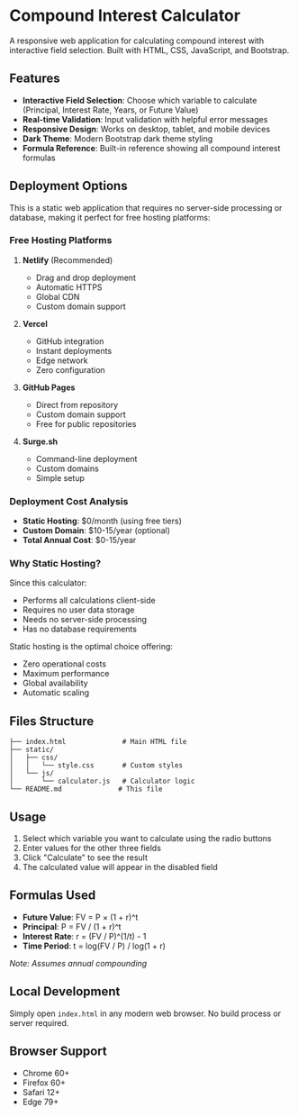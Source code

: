 # Compound Interest Calculator

A responsive web application for calculating compound interest with interactive field selection. Built with HTML, CSS, JavaScript, and Bootstrap.

## Features

- **Interactive Field Selection**: Choose which variable to calculate (Principal, Interest Rate, Years, or Future Value)
- **Real-time Validation**: Input validation with helpful error messages
- **Responsive Design**: Works on desktop, tablet, and mobile devices
- **Dark Theme**: Modern Bootstrap dark theme styling
- **Formula Reference**: Built-in reference showing all compound interest formulas

## Deployment Options

This is a static web application that requires no server-side processing or database, making it perfect for free hosting platforms:

### Free Hosting Platforms

1. **Netlify** (Recommended)
   - Drag and drop deployment
   - Automatic HTTPS
   - Global CDN
   - Custom domain support

2. **Vercel**
   - GitHub integration
   - Instant deployments
   - Edge network
   - Zero configuration

3. **GitHub Pages**
   - Direct from repository
   - Custom domain support
   - Free for public repositories

4. **Surge.sh**
   - Command-line deployment
   - Custom domains
   - Simple setup

### Deployment Cost Analysis

- **Static Hosting**: $0/month (using free tiers)
- **Custom Domain**: $10-15/year (optional)
- **Total Annual Cost**: $0-15/year

### Why Static Hosting?

Since this calculator:
- Performs all calculations client-side
- Requires no user data storage
- Needs no server-side processing
- Has no database requirements

Static hosting is the optimal choice offering:
- Zero operational costs
- Maximum performance
- Global availability
- Automatic scaling

## Files Structure

```
├── index.html              # Main HTML file
├── static/
│   ├── css/
│   │   └── style.css       # Custom styles
│   └── js/
│       └── calculator.js   # Calculator logic
└── README.md              # This file
```

## Usage

1. Select which variable you want to calculate using the radio buttons
2. Enter values for the other three fields
3. Click "Calculate" to see the result
4. The calculated value will appear in the disabled field

## Formulas Used

- **Future Value**: FV = P × (1 + r)^t
- **Principal**: P = FV / (1 + r)^t  
- **Interest Rate**: r = (FV / P)^(1/t) - 1
- **Time Period**: t = log(FV / P) / log(1 + r)

*Note: Assumes annual compounding*

## Local Development

Simply open `index.html` in any modern web browser. No build process or server required.

## Browser Support

- Chrome 60+
- Firefox 60+
- Safari 12+
- Edge 79+